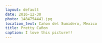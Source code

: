 ```yaml
---
layout: default
date: 2016-12-30
photo: 1484754441.jpg
location_text: Cañon del Sumidero, Mexico
title: Pretty Cañon
caption: I love this picture!!
---
```

